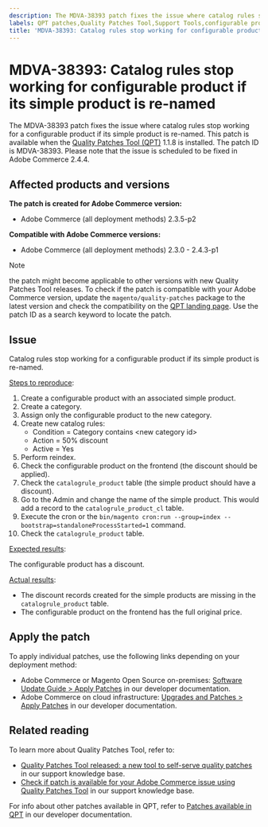 ```yaml
---
description: The MDVA-38393 patch fixes the issue where catalog rules stop working for a configurable product if its simple product is re-named. This patch is available when the [Quality Patches Tool (QPT)](https://support.magento.com/hc/en-us/articles/360047139492) 1.1.8 is installed. The patch ID is MDVA-38393. Please note that the issue is scheduled to be fixed in Adobe Commerce 2.4.4.
labels: QPT patches,Quality Patches Tool,Support Tools,configurable product,QPT 1.1.8,Catalog rules,Adobe Commerce,Magento,cloud infrastructure,on-premises,Magento Open Source,2.3.0,2.3.1,2.3.2,2.3.3,2.3.2-p2,2.3.4,2.3.3-p1,2.3.5,2.3.4-p2,2.3.5-p1,2.3.5-p2,2.3.6,2.3.6-p1,2.3.7,2.3.7-p1,2.3.7-p2,2.4.0,2.4.0-p1,2.4.1,2.4.1-p1,2.4.2,2.4.2-p1,2.4.2-p2,2.4.3,2.4.3-p1
title: 'MDVA-38393: Catalog rules stop working for configurable product if its simple product is re-named'
---
```


# MDVA-38393: Catalog rules stop working for configurable product if its simple product is re-named

The MDVA-38393 patch fixes the issue where catalog rules stop working for a configurable product if its simple product is re-named. This patch is available when the [Quality Patches Tool (QPT)](https://support.magento.com/hc/en-us/articles/360047139492) 1.1.8 is installed. The patch ID is MDVA-38393. Please note that the issue is scheduled to be fixed in Adobe Commerce 2.4.4.

## Affected products and versions

**The patch is created for Adobe Commerce version:**

* Adobe Commerce (all deployment methods) 2.3.5-p2

**Compatible with Adobe Commerce versions:**

* Adobe Commerce (all deployment methods) 2.3.0 - 2.4.3-p1

>[!NOTE]
>
>the patch might become applicable to other versions with new Quality Patches Tool releases. To check if the patch is compatible with your Adobe Commerce version, update the `magento/quality-patches` package to the latest version and check the compatibility on the [QPT landing page](https://devdocs.magento.com/quality-patches/tool.html#patch-grid). Use the patch ID as a search keyword to locate the patch.

## Issue

Catalog rules stop working for a configurable product if its simple product is re-named.

<u>Steps to reproduce</u>:

1. Create a configurable product with an associated simple product.
1. Create a category.
1. Assign only the configurable product to the new category.
1. Create new catalog rules:
    * Condition = Category contains \<new category id>
    * Action = 50% discount
    * Active = Yes
1. Perform reindex.
1. Check the configurable product on the frontend (the discount should be applied).
1. Check the `catalogrule_product` table (the simple product should have a discount).
1. Go to the Admin and change the name of the simple product. This would add a record to the `catalogrule_product_cl` table.
1. Execute the cron or the `bin/magento cron:run --group=index --bootstrap=standaloneProcessStarted=1` command.
1. Check the `catalogrule_product` table.

<u>Expected results</u>:

The configurable product has a discount.

<u>Actual results</u>:

* The discount records created for the simple products are missing in the `catalogrule_product` table.
* The configurable product on the frontend has the full original price.

## Apply the patch

To apply individual patches, use the following links depending on your deployment method:

* Adobe Commerce or Magento Open Source on-premises: [Software Update Guide > Apply Patches](https://devdocs.magento.com/guides/v2.4/comp-mgr/patching/mqp.html) in our developer documentation.
* Adobe Commerce on cloud infrastructure: [Upgrades and Patches > Apply Patches](https://devdocs.magento.com/cloud/project/project-patch.html) in our developer documentation.

## Related reading

To learn more about Quality Patches Tool, refer to:

* [Quality Patches Tool released: a new tool to self-serve quality patches](https://support.magento.com/hc/en-us/articles/360047139492) in our support knowledge base.
* [Check if patch is available for your Adobe Commerce issue using Quality Patches Tool](https://support.magento.com/hc/en-us/articles/360047125252) in our support knowledge base.

For info about other patches available in QPT, refer to [Patches available in QPT](https://devdocs.magento.com/quality-patches/tool.html#patch-grid) in our developer documentation.
